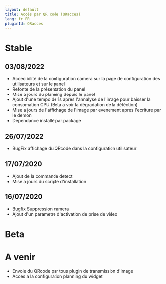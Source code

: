 ```yaml
---
layout: default
title: Accès par QR code (QRacces)
lang: fr_FR
pluginId: QRacces
---
```

# Stable
## 03/08/2022
* Accecibilité de la configuration camera sur la page de configuration des utilisateurs et sur le panel
* Refonte de la présentation du panel
* Mise a jours du planning depuis le panel
* Ajout d'une tempo de 1s apres l'annalyse de l'image pour baisser la consomation CPU (Beta a voir la dégradation de la détéction)
* Mise a jours de l'affichage de l'image par evenement apres l'ecriture par le demon
* Dependance installé par package

## 26/07/2022
* BugFix affichage du QRcode dans la configuration utilisateur

## 17/07/2020
* Ajout de la commande detect
* Mise a jours du scripte d'installation

## 16/07/2020
* Bugfix Suppression camera
* Ajout d'un parametre d'activation de prise de video

# Beta

# A venir
* Envoie du QRcode par tous plugin de transmission d'image
* Acces a la configuration planning du widget
